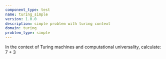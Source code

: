 ```yaml
---
component_type: test
name: turing_simple
version: 1.0.0
description: simple problem with turing context
domain: turing
problem_type: simple
---
```


In the context of Turing machines and computational universality, calculate: 7 + 3
